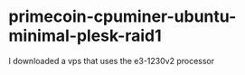 primecoin-cpuminer-ubuntu-minimal-plesk-raid1
=============================================

I downloaded a vps that uses the e3-1230v2 processor 

